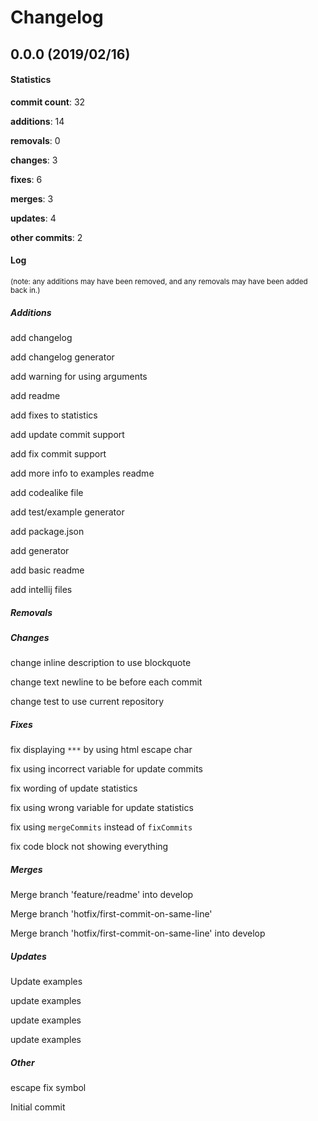 # Changelog
## 0.0.0 (2019/02/16)
#### Statistics
**commit count**: 32

**additions**: 14

**removals**: 0

**changes**: 3

**fixes**: 6

**merges**: 3

**updates**: 4

**other commits**: 2

#### Log
<small>(note: any additions may have been removed, and any removals may have been added back in.)</small>
##### Additions

 add changelog

 add changelog generator

 add warning for using arguments

 add readme

 add fixes to statistics

 add update commit support

 add fix commit support

 add more info to examples readme

 add codealike file

 add test/example generator

 add package.json

 add generator

 add basic readme

 add intellij files
##### Removals

##### Changes

 change inline description to use blockquote

 change text newline to be before each commit

 change test to use current repository
##### Fixes

 fix displaying `***` by using html escape char

 fix using incorrect variable for update commits

 fix wording of update statistics

 fix using wrong variable for update statistics

 fix using `mergeCommits` instead of `fixCommits`

 fix code block not showing everything
##### Merges

 Merge branch 'feature/readme' into develop

 Merge branch 'hotfix/first-commit-on-same-line'

 Merge branch 'hotfix/first-commit-on-same-line' into develop
##### Updates

 Update examples

 update examples

 update examples

 update examples
##### Other

 escape fix symbol

 Initial commit
